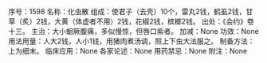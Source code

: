 序号：1598
名称：化虫散
组成：使君子（去壳）10个，雷丸2钱，鹤虱2钱，甘草（炙）2钱，大黄（体虚者不用）2钱，花椒2钱，槟榔2钱。
出处：《会约》卷十三。
主治：大小蛔厥腹痛，多似慢惊，但唇口紫者。
加减：None
功效：None
用法用量：人大2钱，人小1钱，用猪肉煮汤调，照上下虫大法服之。
制备方法：上为细末。
临床应用：None
各家论述：None
用药禁忌：None
附注：None
